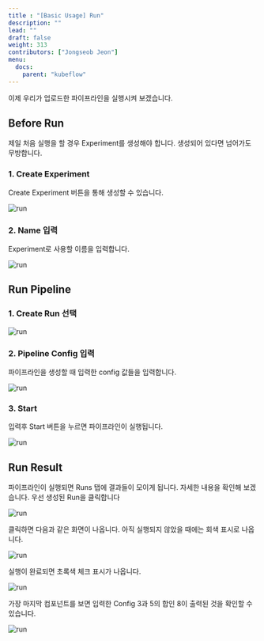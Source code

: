 ```yaml
---
title : "[Basic Usage] Run"
description: ""
lead: ""
draft: false
weight: 313
contributors: ["Jongseob Jeon"]
menu:
  docs:
    parent: "kubeflow"
---
```


이제 우리가 업로드한 파이프라인을 실행시켜 보겠습니다.

## Before Run
제일 처음 실행을 할 경우 Experiment를 생성해야 합니다.
생성되어 있다면 넘어가도 무방합니다.

### 1. Create Experiment

Create Experiment 버튼을 통해 생성할 수 있습니다.

<img src="/images/docs/kubeflow/run-0.png" title="run"/>

### 2. Name 입력

Experiment로 사용할 이름을 입력합니다.

<img src="/images/docs/kubeflow/run-1.png" title="run"/>

## Run Pipeline

### 1. Create Run 선택

<img src="/images/docs/kubeflow/run-2.png" title="run"/>

### 2. Pipeline Config 입력

파이프라인을 생성할 때 입력한 config 값들을 입력합니다.

<img src="/images/docs/kubeflow/run-3.png" title="run"/>

### 3. Start

입력후 Start 버튼을 누르면 파이프라인이 실행됩니다.

<img src="/images/docs/kubeflow/run-4.png" title="run"/>

## Run Result

파이프라인이 실행되면 Runs 탭에 결과들이 모이게 됩니다.
자세한 내용을 확인해 보겠습니다. 우선 생성된 Run을 클릭합니다

<img src="/images/docs/kubeflow/run-5.png" title="run"/>

클릭하면 다음과 같은 화면이 나옵니다.
아직 실행되지 않았을 때에는 회색 표시로 나옵니다.

<img src="/images/docs/kubeflow/run-6.png" title="run"/>

실행이 완료되면 초록색 체크 표시가 나옵니다.

<img src="/images/docs/kubeflow/run-7.png" title="run"/>

가장 마지막 컴포넌트를 보면 입력한 Config 3과 5의 합인 8이 출력된 것을 확인할 수 있습니다.

<img src="/images/docs/kubeflow/run-8.png" title="run"/>
